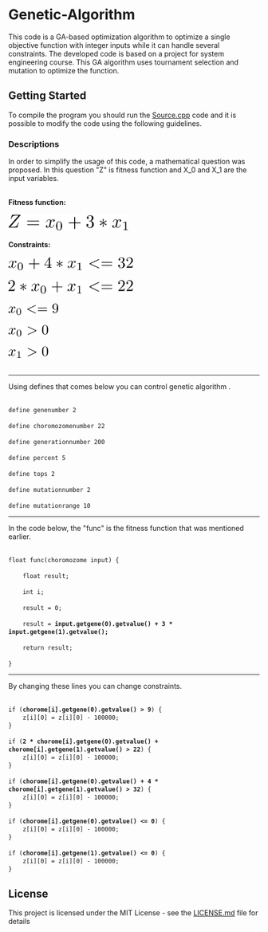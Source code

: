# Genetic-Algorithm

This code is a GA-based optimization algorithm to optimize a single objective function with integer inputs while it can handle several constraints.
The developed code is based on a project for system engineering course.	This GA algorithm uses tournament selection and mutation to optimize the function.

## Getting Started

To compile the program you should run the [Source.cpp](src/Source.cpp) code and it is possible to modify the code using the following guidelines.


### Descriptions 

In order to simplify the usage of this code, a mathematical question was proposed. In this question "Z" is fitness function and X_0 and X_1 are the input variables.


<br>
<b>
Fitness function:
</b>
<br>
<br>
<div align="left">
<img src="https://github.com/mojtaba1995/Genetic-Algorithm/blob/master/images/fitness.png" width="240">
</div>
<br>
<b>Constraints:</b>
<br>
<br>
<div align="left">
<img src="https://github.com/mojtaba1995/Genetic-Algorithm/blob/master/images/C1.png" width="250">
</div>
<br>
<div align="left">
<img src="https://github.com/mojtaba1995/Genetic-Algorithm/blob/master/images/C2.png" width="250">
</div>
<br>
<div align="left">
<img src="https://github.com/mojtaba1995/Genetic-Algorithm/blob/master/images/C3.png" width="100">
</div>
<br>
<div align="left">
<img src="https://github.com/mojtaba1995/Genetic-Algorithm/blob/master/images/C4.png" width="80">
</div>
<br>
<div align="left">
<img src="https://github.com/mojtaba1995/Genetic-Algorithm/blob/master/images/C5.png" width="80">
</div>
<br>



---------------------------------------------------------------------------------

Using defines that comes below you can control genetic algorithm .
<pre><code>
define genenumber 2

define choromozomenumber 22

define generationnumber 200

define percent 5

define tops 2

define mutationnumber 2

define mutationrange 10
</code></pre>
---------------------------------------------------------------------------------
In the code below, the "func" is the fitness function that was mentioned earlier.

<pre><code>
float func(choromozome input) {

	float result;
	
	int i;
	
	result = 0;
	
	result = <b>input.getgene(0).getvalue() + 3 * input.getgene(1).getvalue();</b>
	
  	return result;
  	
}
</code></pre>
---------------------------------------------------------------------------------
By changing these lines you can change constraints.
<pre><code>
if (<b>chorome[i].getgene(0).getvalue() > 9</b>) {
	z[i][0] = z[i][0] - 100000;
}
			
if (<b>2 * chorome[i].getgene(0).getvalue() + chorome[i].getgene(1).getvalue() > 22</b>) {
	z[i][0] = z[i][0] - 100000;
}
			
if (<b>chorome[i].getgene(0).getvalue() + 4 * chorome[i].getgene(1).getvalue() > 32</b>) {
	z[i][0] = z[i][0] - 100000;
}
			
if (<b>chorome[i].getgene(0).getvalue() <= 0</b>) {
	z[i][0] = z[i][0] - 100000;
}
			
if (<b>chorome[i].getgene(1).getvalue() <= 0</b>) {
	z[i][0] = z[i][0] - 100000;
}
</code></pre>	


## License

This project is licensed under the MIT License - see the [LICENSE.md](LICENSE.md) file for details



